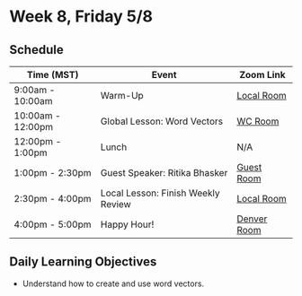 # Week 8, Friday 5/8

## Schedule
| Time (MST)                  | Event                             | Zoom Link                                    |
|-----------------------|-----------------------------------|----------------------------------------------|
| 9:00am - 10:00am | Warm-Up                 | [Local Room](https://generalassembly.zoom.us/j/4539501986?pwd=NVZoQ2s1NXRZckVoc0RkQ2NTbCs1Zz09) |
| 10:00am - 12:00pm | Global Lesson: Word Vectors | [WC Room](https://generalassembly.zoom.us/j/620270527?pwd=Tkdpc29RZ0tCdGVpUjJDVGFHd3d0Zz09)   |
| 12:00pm - 1:00pm | Lunch                       | N/A |
| 1:00pm - 2:30pm | Guest Speaker: Ritika Bhasker | [Guest Room](https://generalassembly.zoom.us/j/346509440?pwd=MmlXeEhCOG81TTE2a1ZzSmczQW5hUT09) |
| 2:30pm - 4:00pm | Local Lesson: Finish Weekly Review | [Local Room](https://generalassembly.zoom.us/j/4539501986?pwd=NVZoQ2s1NXRZckVoc0RkQ2NTbCs1Zz09) |
| 4:00pm - 5:00pm  | Happy Hour! | [Denver Room](https://generalassembly.zoom.us/j/446850996?pwd=Z1FMdWUrOXZOWkRxNU9kUWFNQnU4dz09)   |

## Daily Learning Objectives
- Understand how to create and use word vectors.
